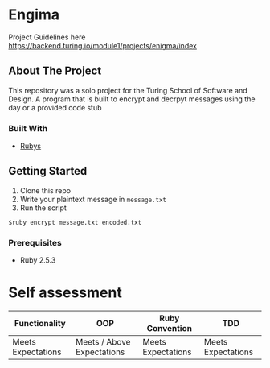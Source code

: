 # Engima

Project Guidelines here https://backend.turing.io/module1/projects/enigma/index





<!-- ABOUT THE PROJECT -->
## About The Project
This repository was a solo project for the Turing School of Software and Design. A program that is built to encrypt and decrpyt messages using the day or a provided code stub


### Built With

* [Rubys](https://ruby-doc.org)


<!-- GETTING STARTED -->
## Getting Started

1. Clone this repo
2. Write your plaintext message in `message.txt` 
4. Run the script
```
$ruby encrypt message.txt encoded.txt
```
### Prerequisites

* Ruby 2.5.3


# Self assessment 
| Functionality     | OOP | Ruby Convention | TDD |
| ----------- | ----------- | ----------- | -----------
| Meets Expectations    |Meets / Above  Expectations       | Meets Expectations | Meets Expectations|
